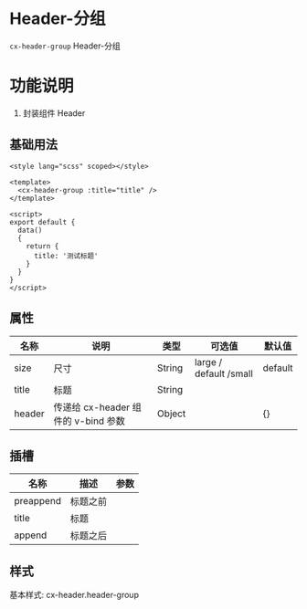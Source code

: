 # Header-分组

`cx-header-group` Header-分组

# 功能说明
  1) 封装组件 Header

## 基础用法

```vue
<style lang="scss" scoped></style>

<template>
  <cx-header-group :title="title" />
</template>

<script>
export default {
  data()
  {
    return {
      title: '测试标题'
    }
  }
}
</script>
```

## 属性

| 名称 | 说明 | 类型 | 可选值 | 默认值 |
| ----- | ----- | ----- | ----- | ----- |
| size | 尺寸 | String | large / default /small | default |
| title | 标题 | String | | |
| header | 传递给 cx-header 组件的 v-bind 参数 | Object | | {} |

## 插槽

| 名称 | 描述 | 参数 |
| ---- | --- | --- |
| preappend | 标题之前 | |
| title | 标题 | |
| append | 标题之后 | |

## 样式

基本样式: cx-header.header-group
